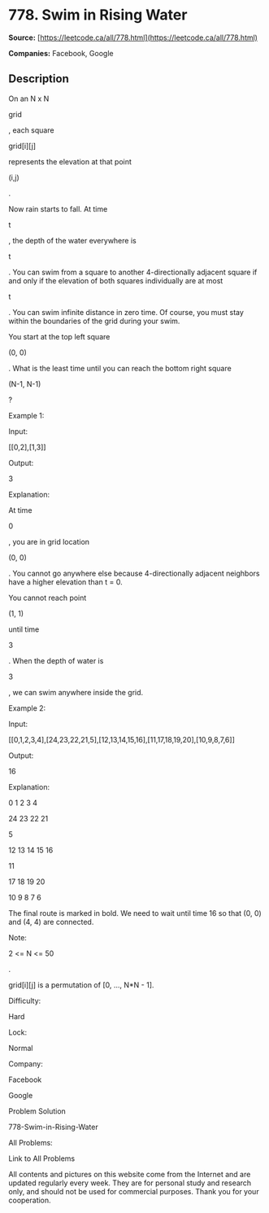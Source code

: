 # 778. Swim in Rising Water

**Source:** [https://leetcode.ca/all/778.html](https://leetcode.ca/all/778.html)

**Companies:** Facebook, Google

## Description

On an N x N

grid

, each square

grid[i][j]

represents the elevation
        at that point

(i,j)

.

Now rain starts to fall. At time

t

, the depth of the water everywhere is

t

. You can swim from a square to another 4-directionally adjacent square if and
        only if the elevation of both squares individually are at most

t

. You
        can swim infinite distance in zero time. Of course, you must stay within the boundaries of
        the grid during your swim.

You start at the top left square

(0, 0)

. What is the least time until you can
        reach the bottom right square

(N-1, N-1)

?

Example 1:

Input:

[[0,2],[1,3]]

Output:

3

Explanation:

At time

0

, you are in grid location

(0, 0)

.
You cannot go anywhere else because 4-directionally adjacent neighbors have a higher elevation than t = 0.

You cannot reach point

(1, 1)

until time

3

.
When the depth of water is

3

, we can swim anywhere inside the grid.

Example 2:

Input:

[[0,1,2,3,4],[24,23,22,21,5],[12,13,14,15,16],[11,17,18,19,20],[10,9,8,7,6]]

Output:

16

Explanation:

0  1  2  3  4

24 23 22 21

5

12 13 14 15 16

11

17 18 19 20

10  9  8  7  6

The final route is marked in bold.
We need to wait until time 16 so that (0, 0) and (4, 4) are connected.

Note:

2 <= N <= 50

.

grid[i][j] is a permutation of [0, ..., N*N - 1].

Difficulty:

Hard

Lock:

Normal

Company:

Facebook

Google

Problem Solution

778-Swim-in-Rising-Water

All Problems:

Link to All Problems

All contents and pictures on this website come from the Internet and are updated regularly every week. They are for personal study and research only, and should not be used for commercial purposes. Thank you for your cooperation.

